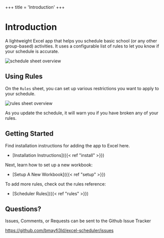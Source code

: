 +++
title = 'Introduction'
+++
# Introduction

A lightweight Excel app that helps you schedule basic school (or any other
group-based) activities. It uses a configurable list of rules to let you know if
your schedule is accurate.


![schedule sheet overview](/schedule_sheet.png)


## Using Rules

On the `Rules` sheet, you can set up various restrictions you want to apply to
your schedule.

![rules sheet overview](/rules_sheet.png)


As you update the schedule, it will warn you if you have broken any of your rules.


## Getting Started

Find installation instructions for adding the app to Excel here.

- [Installation Instructions]({{< ref "install" >}})

Next, learn how to set up a new workbook:

- [Setup A New Workbook]({{< ref "setup" >}})

To add more rules, check out the rules reference:

- [Scheduler Rules]({{< ref "rules" >}})


## Questions?

Issues, Comments, or Requests can be sent to the Github Issue Tracker

https://github.com/bmayfi3ld/excel-scheduler/issues


